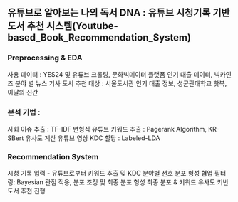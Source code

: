 ## 유튜브로 알아보는 나의 독서 DNA : 유튜브 시청기록 기반 도서 추천 시스템(Youtube-based_Book_Recommendation_System)

### Preprocessing & EDA
사용 데이터 : YES24 및 유튜브 크롤링, 문화빅데이터 플랫폼 인기 대출 데이터, 빅카인즈 분야 별 뉴스 기사
도서 추천 대상 : 서울도서관 인기 대출 정보, 성균관대학교 핫북, 이달의 신간 

### 분석 기법 :
사회 이슈 추출 : TF-IDF 변형식 
유튜브 키워드 추출 : Pagerank Algorithm, KR-SBert 유사도 계산
유튜브 영상 KDC 할당 : Labeled-LDA

### Recommendation System
시청 기록 입력 - 유튜브로부터 키워드 추출 및 KDC 분야별 선호 분포 형성
협업 필터링: Bayesian 관점 적용, 분포 조정 및 최종 분포 형성
최종 분포 & 키워드 유사도 키반 도서 추천 진행
